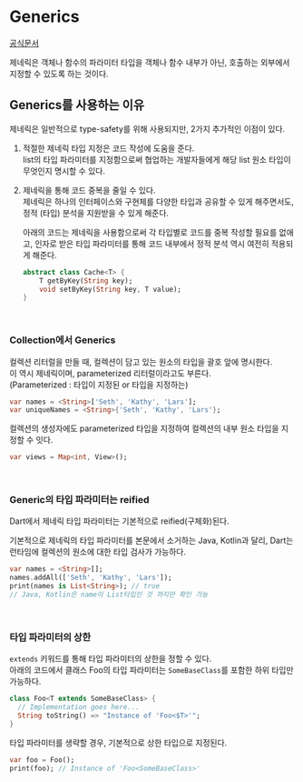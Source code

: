 # Generics
[공식문서](https://dart.dev/language/generics)   

제네릭은 객체나 함수의 파라미터 타입을 객체나 함수 내부가 아닌, 호출하는 외부에서 지정할 수 있도록 하는 것이다.

## Generics를 사용하는 이유
제네릭은 일반적으로 type-safety를 위해 사용되지만, 2가지 추가적인 이점이 있다.  
1. 적절한 제네릭 타입 지정은 코드 작성에 도움을 준다.  
    list의 타입 파라미터를 지정함으로써 협업하는 개발자들에게 해당 list 원소 타입이 무엇인지 명시할 수 있다.

2. 제네릭을 통해 코드 중복을 줄일 수 있다.  
    제네릭은 하나의 인터페이스와 구현체를 다양한 타입과 공유할 수 있게 해주면서도, 정적 (타입) 분석을 지원받을 수 있게 해준다.

    아래의 코드는 제네릭을 사용함으로써 각 타입별로 코드를 중복 작성할 필요를 없애고, 인자로 받은 타입 파라미터를 통해 코드 내부에서 정적 분석 역시 여전히 적용되게 해준다.
    ```dart
    abstract class Cache<T> {
        T getByKey(String key);
        void setByKey(String key, T value);
    }
    ```

<br>

### Collection에서 Generics
컬렉션 리터럴을 만들 때, 컬렉션이 담고 있는 원소의 타입을 괄호 앞에 명시한다.  
이 역시 제네릭이며, parameterized 리터럴이라고도 부른다.  
(Parameterized : 타입이 지정된 or 타입을 지정하는)
```dart
var names = <String>['Seth', 'Kathy', 'Lars'];
var uniqueNames = <String>{'Seth', 'Kathy', 'Lars'};
```
컬렉션의 생성자에도 parameterized 타입을 지정하여 컬렉션의 내부 원소 타입을 지정할 수 잇다.
```dart
var views = Map<int, View>();
```

<br>

### Generic의 타입 파라미터는 reified
Dart에서 제네릭 타입 파라미터는 기본적으로 reified(구체화)된다.  

기본적으로 제네릭의 타입 파라미터를 본문에서 소거하는 Java, Kotlin과 달리, Dart는 런타임에 컬렉션의 원소에 대한 타입 검사가 가능하다.
```dart
var names = <String>[];
names.addAll(['Seth', 'Kathy', 'Lars']);
print(names is List<String>); // true
// Java, Kotlin은 name이 List타입인 것 까지만 확인 가능
```

<br>

### 타입 파라미터의 상한
`extends` 키워드를 통해 타입 파라미터의 상한을 정할 수 있다.  
아래의 코드에서 클래스 Foo의 타입 파라미터는 `SomeBaseClass`를 포함한 하위 타입만 가능하다.
```dart
class Foo<T extends SomeBaseClass> {
  // Implementation goes here...
  String toString() => "Instance of 'Foo<$T>'";
}
```
타입 파라미터를 생략할 경우, 기본적으로 상한 타입으로 지정된다.
```dart
var foo = Foo();
print(foo); // Instance of 'Foo<SomeBaseClass>'
```